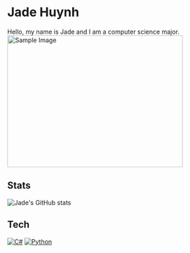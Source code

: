 # Jade Huynh <br>
Hello, my name is Jade and I am a computer science major. <br>
<img src="![e9261611196ebd98b2d76ab0627699a0](https://github.com/user-attachments/assets/38ab2a20-2612-43ab-a79a-c7fcdfbadcb0)" alt="Sample Image" width="400" height="300"> <br>
## Stats <br>
![Jade's GitHub stats](https://github-readme-stats.vercel.app/api?username=atreefellonme&theme=rose&show_icons=true) <br>
## Tech <br>
[![C#](https://custom-icon-badges.demolab.com/badge/C%23-%23239120.svg?logo=cshrp&logoColor=white)](#)
[![Python](https://img.shields.io/badge/Python-3776AB?logo=python&logoColor=fff)](#)

